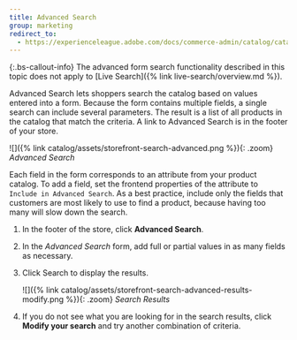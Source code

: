 ```yaml
---
title: Advanced Search
group: marketing
redirect_to:
  - https://experienceleague.adobe.com/docs/commerce-admin/catalog/catalog/search/search.html#advanced-search
---
```


{:.bs-callout-info}
The advanced form search functionality described in this topic does not apply to [Live Search]({% link live-search/overview.md %}).

Advanced Search lets shoppers search the catalog based on values entered into a form. Because the form contains multiple fields, a single search can include several parameters. The result is a list of all products in the catalog that match the criteria. A link to Advanced Search is in the footer of your store.

![]({% link catalog/assets/storefront-search-advanced.png %}){: .zoom}
_Advanced Search_

Each field in the form corresponds to an attribute from your product catalog. To add a field, set the frontend properties of the attribute to `Include in Advanced Search`. As a best practice, include only the fields that customers are most likely to use to find a product, because having too many will slow down the search.

1. In the footer of the store, click **Advanced Search**.

1. In the _Advanced Search_ form, add full or partial values in as many fields as necessary.

1. Click <span class="btn">Search</span> to display the results.

    ![]({% link catalog/assets/storefront-search-advanced-results-modify.png %}){: .zoom}
    _Search Results_

1. If you do not see what you are looking for in the search results, click **Modify your search** and try another combination of criteria.
